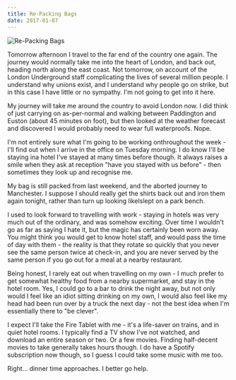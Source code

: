 ```yaml
---
title: Re-Packing Bags
date: 2017-01-07
---
```


![Re-Packing Bags](https://source.unsplash.com/y7GlIdTUOvo/1600x900)

Tomorrow afternoon I travel to the far end of the country one again. The journey would normally take me into the heart of London, and back out, heading north along the east coast. Not tomorrow, on account of the London Underground staff complicating the lives of several million people. I understand why unions exist, and I understand why people go on strike, but in this case I have little or no sympathy. I'm not going to get into it here.

My journey will take me around the country to avoid London now. I did think of just carrying on as-per-normal and walking between Paddington and Euston (about 45 minutes on foot), but then looked at the weather forecast and discovered I would probably need to wear full waterproofs. Nope.

I'm not entirely sure what I'm going to be working onthroughout the week - I'll find out when I arrive in the office on Tuesday morning. I do know I'll be staying ina hotel I've stayed at many times before though. It always raises a smile when they ask at reception "have you stayed with us before" - then sometimes they look up and recognise me.

My bag is still packed from last weekend, and the aborted journey to Manchester. I suppose I should really get the shirts back out and iron them again tonight, rather than turn up looking likeIslept on a park bench.

I used to look forward to travelling with work - staying in hotels was very much out of the ordinary, and was somehow exciting. Over time I wouldn't go as far as saying I hate it, but the magic has certainly been worn away. You might think you would get to know hotel staff, and would pass the time of day with them - the reality is that they rotate so quickly that you never see the same person twice at check-in, and you are never served by the same person if you go out for a meal at a nearby restaurant.

Being honest, I rarely eat out when travelling on my own - I much prefer to get somewhat healthy food from a nearby supermarket, and stay in the hotel room. Yes, I could go to a bar to drink the night away, but not only would I feel like an idiot sitting drinking on my own, I would also feel like my head had been run over by a truck the next day - not the best idea when I'm essentially there to "be clever".

I expect I'll take the Fire Tablet with me - it's a life-saver on trains, and in quiet hotel rooms. I typically find a TV show I've not watched, and download an entire season or two. Or a few movies. Finding half-decent movies to take generally takes hours though. I do have a Spotify subscription now though, so I guess I could take some music with me too.

Right... dinner time approaches. I better go help.